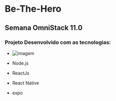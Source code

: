 # Be-The-Hero

## Semana OmniStack 11.0

### Projeto Desenvolvido com as tecnologias:

- ![imagem](https://walde.co/wp-content/uploads/2016/09/nodejs_logo.png)




- Node.js 
- ReactJs
- React Native
- expo
 
